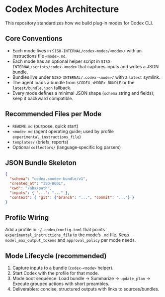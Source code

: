 # Codex Modes Architecture

This repository standardizes how we build plug‑in modes for Codex CLI.

## Core Conventions
- Each mode lives in `SISO-INTERNAL/codex-modes/<mode>/` with an instructions file `<mode>.md`.
- Each mode has an optional helper script in `SISO-INTERNAL/scripts/codex-<mode>` that captures inputs and writes a JSON bundle.
- Bundles live under `SISO-INTERNAL/.codex-<mode>/` with a `latest` symlink.
- The agent loads a bundle from `$CODEX_<MODE>_BUNDLE` or the `latest/bundle.json` fallback.
- Every mode defines a minimal JSON shape (`schema` string and fields); keep it backward compatible.

## Recommended Files per Mode
- `README.md` (purpose, quick start)
- `<mode>.md` (agent operating guide; used by profile `experimental_instructions_file`)
- `templates/` (briefs, reports)
- Optional `collectors/` (language‑specific log parsers)

## JSON Bundle Skeleton
```json
{
  "schema": "codex.<mode>-bundle/v1",
  "created_at": "ISO-8601",
  "cwd": "/abs/path",
  "inputs": { "...": "..." },
  "context": { "git": {"branch": "...", "commit": "..."} }
}
```

## Profile Wiring
Add a profile in `~/.codex/config.toml` that points `experimental_instructions_file` to the mode’s `.md` file. Keep `model_max_output_tokens` and `approval_policy` per mode needs.

## Mode Lifecycle (recommended)
1) Capture inputs to a bundle (`codex-<mode>` helper).
2) Start Codex with the profile for that mode.
3) Mode boot sequence: Load bundle → Summarize → `update_plan` → Execute grouped actions with short preambles.
4) Deliverables: concise, structured outputs with links to sources/bundles.

